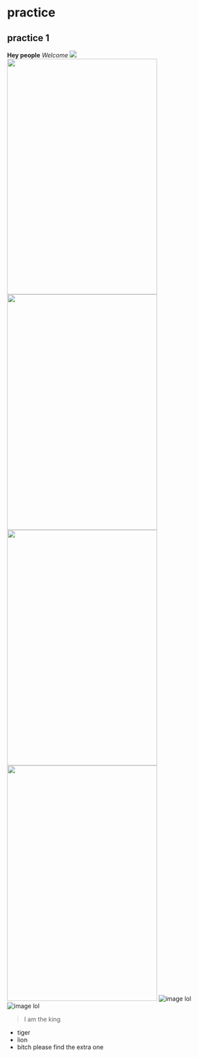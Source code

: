 # practice
## practice 1
**Hey people**
_Welcome_
<img src=“https://user-images.githubusercontent.com/124692720/219932913-6e23f62f-fd70-4d2f-8fa6-dba853a6ff67.jpg” width=“550” height=“350”>
<img src="https://user-images.githubusercontent.com/125072577/219838007-20b6fc5a-8667-4e72-b4d2-b9cd0975807e.jpg" width="350" height="550">
<img src="https://user-images.githubusercontent.com/124692720/219933485-8ccf2e84-b199-43dd-8a1d-5b4678baebe2.JPG" width="350" height="550">
<img src="https://user-images.githubusercontent.com/124692720/219933586-3a24a3e1-4af6-4ae8-9240-35daa2d586dc.png" width="350" height="550">
<img src="https://user-images.githubusercontent.com/124692720/219933674-a76c3dc9-4891-4bf3-8403-b96e9557bcbe.png" width="350" height="550">
![image lol](https://user-images.githubusercontent.com/124692720/219933674-a76c3dc9-4891-4bf3-8403-b96e9557bcbe.png)
![image lol](https://user-images.githubusercontent.com/124692720/219933674-a76c3dc9-4891-4bf3-8403-b96e9557bcbe.png)
>I am the king
* tiger
* lion
* bitch
please find the extra one
